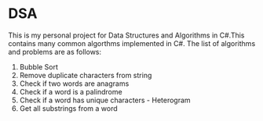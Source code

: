 # DSA
This is my personal project for Data Structures and Algorithms in C#.This contains many common algorthms implemented in C#.
The list of algorithms and problems are as follows:
1. Bubble Sort
2. Remove duplicate characters from string
3. Check if two words are anagrams
4. Check if a word is a palindrome 
5. Check if a word has unique characters - Heterogram 
6. Get all substrings from a word